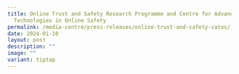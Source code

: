 ```yaml
---
title: Online Trust and Safety Research Programme and Centre for Advanced
  Technologies in Online Safety
permalink: /media-centre/press-releases/online-trust-and-safety-catos/
date: 2024-01-10
layout: post
description: ""
image: ""
variant: tiptap
---
```

